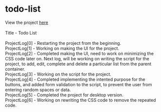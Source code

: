 # todo-list
View the project <a href="https://vibhatsu08.github.io/todo-list/">here</a> </br>
</br>
Title - Todo List</br>
</br>
ProjectLog[0] - Restarting the project from the beginning. </br>
ProjectLog[1] - Working on making the UI for the project. </br>
ProjectLog[2] - Completed making the UI, need to work on minimizing the CSS code later on. Next log, will be working on writing the script for the project, to add, edit, complete and delete a particular list from the parent container.</br>
ProjectLog[3] - Working on the script for the project. </br>
ProjectLog[4] - Completed implementing the intented purpose for the buttons, and added form validation to the script, to prevent the user from entering random spaces or data. </br>
ProjectLog[5] - Completed the project for desktop version. </br>
ProjectLog[6] - Working on rewriting the CSS code to remove the repeated code. </br>
